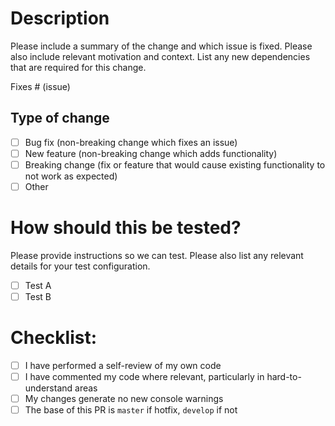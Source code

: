 # Description

Please include a summary of the change and which issue is fixed. Please also include relevant motivation and context. List any new dependencies that are required for this change.

Fixes # (issue)

## Type of change

- [ ] Bug fix (non-breaking change which fixes an issue)
- [ ] New feature (non-breaking change which adds functionality)
- [ ] Breaking change (fix or feature that would cause existing functionality to not work as expected)
- [ ] Other

# How should this be tested?

Please provide instructions so we can test. Please also list any relevant details for your test configuration.

- [ ] Test A
- [ ] Test B

# Checklist:

- [ ] I have performed a self-review of my own code
- [ ] I have commented my code where relevant, particularly in hard-to-understand areas
- [ ] My changes generate no new console warnings
- [ ] The base of this PR is `master` if hotfix, `develop` if not
